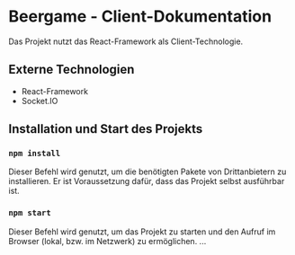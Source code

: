 # Beergame - Client-Dokumentation

Das Projekt nutzt das React-Framework als Client-Technologie. 

## Externe Technologien
- React-Framework
- Socket.IO

## Installation und Start des Projekts

### `npm install`
Dieser Befehl wird genutzt, um die benötigten Pakete von Drittanbietern zu installieren. Er ist Voraussetzung dafür, dass das Projekt selbst ausführbar ist. 

### `npm start`
Dieser Befehl wird genutzt, um das Projekt zu starten und den Aufruf im Browser (lokal, bzw. im Netzwerk) zu ermöglichen.
...